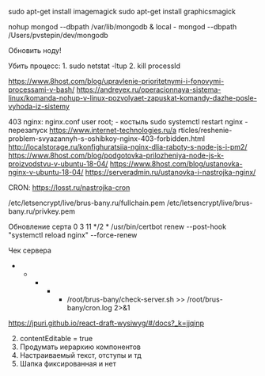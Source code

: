 sudo apt-get install imagemagick
sudo apt-get install graphicsmagick

nohup mongod --dbpath /var/lib/mongodb &
local - mongod --dbpath /Users/pvstepin/dev/mongodb

Обновить ноду!

Убить процесс: 1. sudo netstat -ltup 2. kill processId

https://www.8host.com/blog/upravlenie-prioritetnymi-i-fonovymi-processami-v-bash/
https://andreyex.ru/operacionnaya-sistema-linux/komanda-nohup-v-linux-pozvolyaet-zapuskat-komandy-dazhe-posle-vyhoda-iz-sistemy

403 nginx:
nginx.conf user root; - костыль
sudo systemctl restart nginx - перезапуск
https://www.internet-technologies.ru/a rticles/reshenie-problem-svyazannyh-s-oshibkoy-nginx-403-forbidden.html
http://localstorage.ru/konfighuratsiia-nginx-dlia-raboty-s-node-js-i-pm2/
https://www.8host.com/blog/podgotovka-prilozheniya-node-js-k-proizvodstvu-v-ubuntu-18-04/
https://www.8host.com/blog/ustanovka-nginx-v-ubuntu-18-04/
https://serveradmin.ru/ustanovka-i-nastrojka-nginx/

CRON: https://losst.ru/nastrojka-cron

/etc/letsencrypt/live/brus-bany.ru/fullchain.pem
/etc/letsencrypt/live/brus-bany.ru/privkey.pem

Обновление серта
0 3 11 */2 * /usr/bin/certbot renew --post-hook "systemctl reload nginx" --force-renew 

Чек сервера
* * * * * /root/brus-bany/check-server.sh >> /root/brus-bany/cron.log 2>&1

https://jpuri.github.io/react-draft-wysiwyg/#/docs?_k=jjqinp

2. contentEditable = true
4. Продумать иерархию компонентов
5. Настраиваемый текст, отступы и тд
6. Шапка фиксированная и нет
